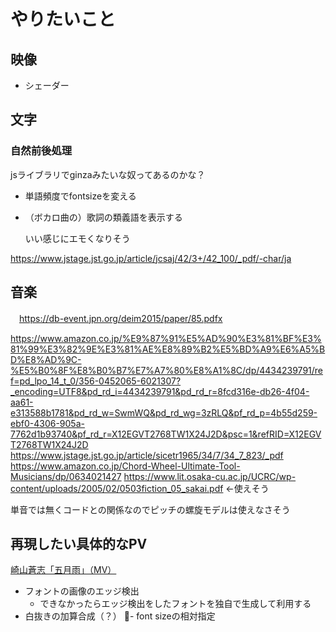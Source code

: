 # やりたいこと
## 映像
- シェーダー

## 文字

### 自然前後処理
jsライブラリでginzaみたいな奴ってあるのかな？
- 単語頻度でfontsizeを変える
- （ボカロ曲の）歌詞の類義語を表示する


    いい感じにエモくなりそう


 <https://www.jstage.jst.go.jp/article/jcsaj/42/3+/42_100/_pdf/-char/ja>   
## 音楽
　<https://db-event.jpn.org/deim2015/paper/85.pdfx>

  <https://www.amazon.co.jp/%E9%87%91%E5%AD%90%E3%81%BF%E3%81%99%E3%82%9E%E3%81%AE%E8%89%B2%E5%BD%A9%E6%A5%BD%E8%AD%9C-%E5%B0%8F%E8%B0%B7%E7%A7%80%E8%A1%8C/dp/4434239791/ref=pd_lpo_14_t_0/356-0452065-6021307?_encoding=UTF8&pd_rd_i=4434239791&pd_rd_r=8fcd316e-db26-4f04-aa61-e313588b1781&pd_rd_w=SwmWQ&pd_rd_wg=3zRLQ&pf_rd_p=4b55d259-ebf0-4306-905a-7762d1b93740&pf_rd_r=X12EGVT2768TW1X24J2D&psc=1&refRID=X12EGVT2768TW1X24J2D>
  <https://www.jstage.jst.go.jp/article/sicetr1965/34/7/34_7_823/_pdf>
 <https://www.amazon.co.jp/Chord-Wheel-Ultimate-Tool-Musicians/dp/0634021427>
<https://www.lit.osaka-cu.ac.jp/UCRC/wp-content/uploads/2005/02/0503fiction_05_sakai.pdf> <-使えそう


  単音では無くコードとの関係なのでピッチの螺旋モデルは使えなさそう

 
## 再現したい具体的なPV
[崎山蒼志「五月雨」（MV）](https://www.youtube.com/watch?v=kRBMulPxc64)
- フォントの画像のエッジ検出
    - できなかったらエッジ検出をしたフォントを独自で生成して利用する
- 白抜きの加算合成（？）
- font sizeの相対指定
